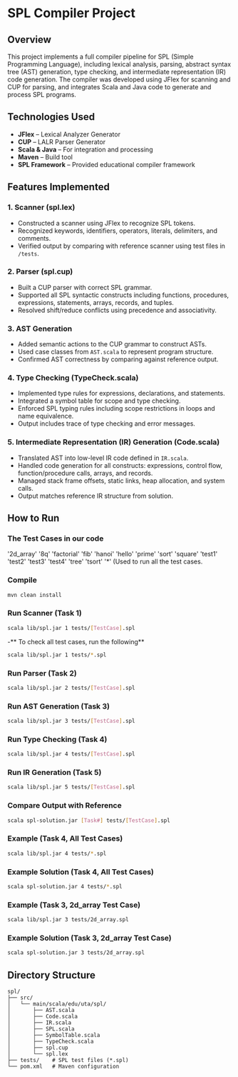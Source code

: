 # SPL Compiler Project

## Overview

This project implements a full compiler pipeline for SPL (Simple Programming Language), including lexical analysis, parsing, abstract syntax tree (AST) generation, type checking, and intermediate representation (IR) code generation. The compiler was developed using JFlex for scanning and CUP for parsing, and integrates Scala and Java code to generate and process SPL programs.

## Technologies Used

* **JFlex** – Lexical Analyzer Generator
* **CUP** – LALR Parser Generator
* **Scala & Java** – For integration and processing
* **Maven** – Build tool
* **SPL Framework** – Provided educational compiler framework

## Features Implemented

### 1. **Scanner (spl.lex)**

* Constructed a scanner using JFlex to recognize SPL tokens.
* Recognized keywords, identifiers, operators, literals, delimiters, and comments.
* Verified output by comparing with reference scanner using test files in `/tests`.

### 2. **Parser (spl.cup)**

* Built a CUP parser with correct SPL grammar.
* Supported all SPL syntactic constructs including functions, procedures, expressions, statements, arrays, records, and tuples.
* Resolved shift/reduce conflicts using precedence and associativity.

### 3. **AST Generation**

* Added semantic actions to the CUP grammar to construct ASTs.
* Used case classes from `AST.scala` to represent program structure.
* Confirmed AST correctness by comparing against reference output.

### 4. **Type Checking (TypeCheck.scala)**

* Implemented type rules for expressions, declarations, and statements.
* Integrated a symbol table for scope and type checking.
* Enforced SPL typing rules including scope restrictions in loops and name equivalence.
* Output includes trace of type checking and error messages.

### 5. **Intermediate Representation (IR) Generation (Code.scala)**

* Translated AST into low-level IR code defined in `IR.scala`.
* Handled code generation for all constructs: expressions, control flow, function/procedure calls, arrays, and records.
* Managed stack frame offsets, static links, heap allocation, and system calls.
* Output matches reference IR structure from solution.

## How to Run

### The Test Cases in our code 
'2d_array'
'8q'
'factorial'
'fib'
'hanoi'
'hello'
'prime'
'sort'
'square'
'test1'
'test2'
'test3'
'test4'
'tree'
'tsort'
'*' (Used to run all the test cases.

### Compile

```bash
mvn clean install
```

### Run Scanner (Task 1)

```bash
scala lib/spl.jar 1 tests/[TestCase].spl
```
-** To check all test cases, run the following**
```bash
scala lib/spl.jar 1 tests/*.spl
```

### Run Parser (Task 2)

```bash
scala lib/spl.jar 2 tests/[TestCase].spl
```

### Run AST Generation (Task 3)

```bash
scala lib/spl.jar 3 tests/[TestCase].spl
```

### Run Type Checking (Task 4)

```bash
scala lib/spl.jar 4 tests/[TestCase].spl
```

### Run IR Generation (Task 5)

```bash
scala lib/spl.jar 5 tests/[TestCase].spl
```


### Compare Output with Reference

```bash
scala spl-solution.jar [Task#] tests/[TestCase].spl
```
### Example (Task 4, All Test Cases)
```bash
scala lib/spl.jar 4 tests/*.spl
```


### Example Solution (Task 4, All Test Cases)
```bash
scala spl-solution.jar 4 tests/*.spl
```

### Example (Task 3, 2d_array Test Case)
```bash
scala lib/spl.jar 3 tests/2d_array.spl
```

### Example Solution (Task 3, 2d_array Test Case)
```bash
scala spl-solution.jar 3 tests/2d_array.spl
```

## Directory Structure

```
spl/
├── src/
│   └── main/scala/edu/uta/spl/
│       ├── AST.scala
│       ├── Code.scala
│       ├── IR.scala
│       ├── SPL.scala
│       ├── SymbolTable.scala
│       ├── TypeCheck.scala
│       ├── spl.cup
│       └── spl.lex
├── tests/    # SPL test files (*.spl)
└── pom.xml   # Maven configuration
```

